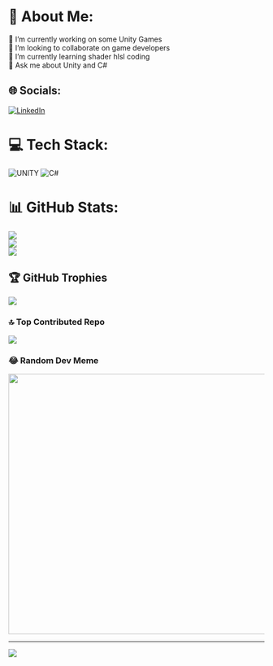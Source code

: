 # 💫 About Me:
🔭 I’m currently working on some Unity Games<br>👯 I’m looking to collaborate on game developers<br>🌱 I’m currently learning shader hlsl coding<br>💬 Ask me about Unity and C#


## 🌐 Socials:
[![LinkedIn](https://img.shields.io/badge/LinkedIn-%230077B5.svg?logo=linkedin&logoColor=white)](https://linkedin.com/in/mstfkbgl) 

# 💻 Tech Stack:
![UNITY](https://img.shields.io/badge/Unity-%2320232a.svg?style=flat&logo=unity&logoColor=white) ![C#](https://img.shields.io/badge/c%23-%23239120.svg?style=flat&logo=c-sharp&logoColor=white)
# 📊 GitHub Stats:
![](https://github-readme-stats.vercel.app/api?username=exepoch&theme=blue-green&hide_border=false&include_all_commits=false&count_private=true)<br/>
![](https://github-readme-streak-stats.herokuapp.com/?user=exepoch&theme=blue-green&hide_border=false)<br/>
![](https://github-readme-stats.vercel.app/api/top-langs/?username=exepoch&theme=blue-green&hide_border=false&include_all_commits=false&count_private=true&layout=compact)

## 🏆 GitHub Trophies
![](https://github-profile-trophy.vercel.app/?username=exepoch&theme=nord&no-frame=false&no-bg=true&margin-w=4)

### 🔝 Top Contributed Repo
![](https://github-contributor-stats.vercel.app/api?username=exepoch&limit=5&theme=tokyonight&combine_all_yearly_contributions=true)

### 😂 Random Dev Meme
<img src="https://rm.up.railway.app/" width="512px"/>

---
[![](https://visitcount.itsvg.in/api?id=exepoch&icon=9&color=0)](https://visitcount.itsvg.in)

<!-- Proudly created with GPRM ( https://gprm.itsvg.in ) -->

